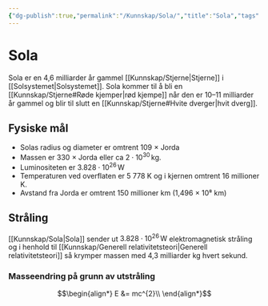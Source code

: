 ```yaml
---
{"dg-publish":true,"permalink":"/Kunnskap/Sola/","title":"Sola","tags":["fysikk","astronomi"]}
---
```



# Sola
Sola er en 4,6 milliarder år gammel [[Kunnskap/Stjerne\|Stjerne]] i [[Solsystemet\|Solsystemet]]. Sola kommer til å bli en [[Kunnskap/Stjerne#Røde kjemper\|rød kjempe]] når den er 10–11 milliarder år gammel og blir til slutt en [[Kunnskap/Stjerne#Hvite dverger\|hvit dverg]].

## Fysiske mål
- Solas radius og diameter er omtrent 109 × Jorda
- Massen er 330 × Jorda eller ca $2 \cdot 10^{30} \,\mathrm{kg}$.
- Luminositeten er $3.828 \cdot 10^{26} \,\mathrm{W}$
- Temperaturen ved overflaten er 5 778 K og i kjernen omtrent 16 millioner K. 
- Avstand fra Jorda er omtrent 150 millioner km (1,496 × 10⁸ km)

## Stråling
[[Kunnskap/Sola\|Sola]] sender ut $3.828 \cdot 10^{26} \,\mathrm{W}$ elektromagnetisk stråling og i henhold til [[Kunnskap/Generell relativitetsteori\|Generell relativitetsteori]] så krymper massen med 4,3 milliarder kg hvert sekund.

### Masseendring på grunn av utstråling
$$\begin{align*}
E &= mc^{2}\\
\end{align*}$$
<!-- m &= \frac{E}{c^{2}}\\
m &= \frac{3.828 \cdot 10^{26} \,\mathrm{W}}{(3 \cdot 10^{8} \, \mathrm{m/s})^{2}} = \frac{3.828}{3^{2}} \cdot \frac{10^{26}}{10^{16}} \\
m &= 4.3 \cdot 10^{9} \,\mathrm{kg} -->
